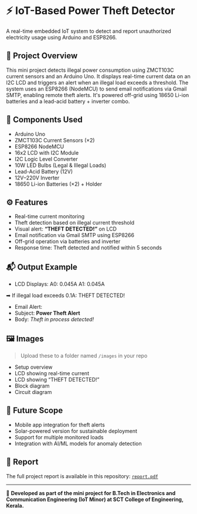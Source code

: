 # ⚡ IoT-Based Power Theft Detector

A real-time embedded IoT system to detect and report unauthorized electricity usage using Arduino and ESP8266.

## 📌 Project Overview

This mini project detects illegal power consumption using ZMCT103C current sensors and an Arduino Uno. It displays real-time current data on an I2C LCD and triggers an alert when an illegal load exceeds a threshold. The system uses an ESP8266 (NodeMCU) to send email notifications via Gmail SMTP, enabling remote theft alerts. It's powered off-grid using 18650 Li-ion batteries and a lead-acid battery + inverter combo.

## 🧰 Components Used

- Arduino Uno  
- ZMCT103C Current Sensors (×2)  
- ESP8266 NodeMCU  
- 16x2 LCD with I2C Module  
- I2C Logic Level Converter  
- 10W LED Bulbs (Legal & Illegal Loads)  
- Lead-Acid Battery (12V)  
- 12V–220V Inverter  
- 18650 Li-ion Batteries (×2) + Holder  

## ⚙️ Features

- Real-time current monitoring
- Theft detection based on illegal current threshold
- Visual alert: **“THEFT DETECTED!”** on LCD
- Email notification via Gmail SMTP using ESP8266
- Off-grid operation via batteries and inverter
- Response time: Theft detected and notified within 5 seconds

## 📬 Output Example

- LCD Displays:
A0: 0.045A
A1: 0.045A

➡ If illegal load exceeds 0.1A:
THEFT DETECTED!


- Email Alert:
- Subject: **Power Theft Alert**
- Body: *Theft in process detected!*

## 🖼️ Images

> Upload these to a folder named `/images` in your repo

- Setup overview  
- LCD showing real-time current  
- LCD showing “THEFT DETECTED!”  
- Block diagram  
- Circuit diagram

## 🚀 Future Scope

- Mobile app integration for theft alerts
- Solar-powered version for sustainable deployment
- Support for multiple monitored loads
- Integration with AI/ML models for anomaly detection

## 📄 Report

The full project report is available in this repository: [`report.pdf`](./report.pdf)

---

🔗 **Developed as part of the mini project for B.Tech in Electronics and Communication Engineering (IoT Minor) at SCT College of Engineering, Kerala.**


